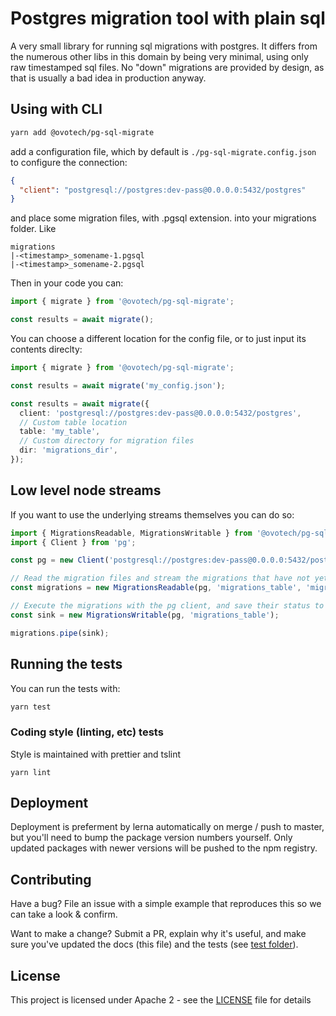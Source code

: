 # Postgres migration tool with plain sql

A very small library for running sql migrations with postgres. It differs from the numerous other libs in this domain by being very minimal, using only raw timestamped sql files. No "down" migrations are provided by design, as that is usually a bad idea in production anyway.

## Using with CLI

```bash
yarn add @ovotech/pg-sql-migrate
```

add a configuration file, which by default is `./pg-sql-migrate.config.json` to configure the connection:

```json
{
  "client": "postgresql://postgres:dev-pass@0.0.0.0:5432/postgres"
}
```

and place some migration files, with .pgsql extension. into your migrations folder. Like

```
migrations
|-<timestamp>_somename-1.pgsql
|-<timestamp>_somename-2.pgsql
```

Then in your code you can:

```typescript
import { migrate } from '@ovotech/pg-sql-migrate';

const results = await migrate();
```

You can choose a different location for the config file, or to just input its contents direclty:

```typescript
import { migrate } from '@ovotech/pg-sql-migrate';

const results = await migrate('my_config.json');

const results = await migrate({
  client: 'postgresql://postgres:dev-pass@0.0.0.0:5432/postgres',
  // Custom table location
  table: 'my_table',
  // Custom directory for migration files
  dir: 'migrations_dir',
});
```

## Low level node streams

If you want to use the underlying streams themselves you can do so:

```typescript
import { MigrationsReadable, MigrationsWritable } from '@ovotech/pg-sql-migrate';
import { Client } from 'pg';

const pg = new Client('postgresql://postgres:dev-pass@0.0.0.0:5432/postgres');

// Read the migration files and stream the migrations that have not yet run.
const migrations = new MigrationsReadable(pg, 'migrations_table', 'migrations_dir');

// Execute the migrations with the pg client, and save their status to the migrations table
const sink = new MigrationsWritable(pg, 'migrations_table');

migrations.pipe(sink);
```

## Running the tests

You can run the tests with:

```bash
yarn test
```

### Coding style (linting, etc) tests

Style is maintained with prettier and tslint

```
yarn lint
```

## Deployment

Deployment is preferment by lerna automatically on merge / push to master, but you'll need to bump the package version numbers yourself. Only updated packages with newer versions will be pushed to the npm registry.

## Contributing

Have a bug? File an issue with a simple example that reproduces this so we can take a look & confirm.

Want to make a change? Submit a PR, explain why it's useful, and make sure you've updated the docs (this file) and the tests (see [test folder](test)).

## License

This project is licensed under Apache 2 - see the [LICENSE](LICENSE) file for details
